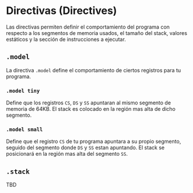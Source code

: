 # Directivas (Directives)

Las directivas permiten definir el comportamiento
del programa con respecto a los segmentos de memoria
usados, el tamaño del stack, valores estáticos y
la sección de instrucciones a ejecutar.

## `.model`

La directiva `.model` define el comportamiento de ciertos registros para tu
programa.

### `.model tiny`

Define que los registros `CS`, `DS` y `SS` apuntaran al mismo segmento de
memoria de 64KB. El stack es colocado en la región mas alta de dicho segmento.

### `.model small`

Define que el registro `CS` de tu programa apuntara a su propio segmento,
seguido del segmento donde `DS` y `SS` estan apuntando. El stack se posicionará
en la región mas alta del segmento `SS`.

## `.stack`

TBD
